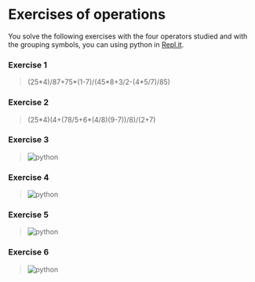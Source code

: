# Exercises of operations

You solve the following exercises with the four operators studied and with the grouping symbols, you can using python in  [Repl.it](https://repl.it/).

### Exercise 1

  >(25\*4)/87+75*(1-7)/(45\*8+3/2-(4\*5/7)/85)

### Exercise 2

  >(25\*4)(4+(78/5+6*(4/8)(9-7))/8)/(2+7)

### Exercise 3

  > ![python](https://github.com/psmaniac/CP01/blob/master/lesson01/01_operations/Exercise/03.png)
  
### Exercise 4

  > ![python](https://github.com/psmaniac/CP01/blob/master/lesson01/01_operations/Exercise/04.png)
  
### Exercise 5

  > ![python](https://github.com/psmaniac/CP01/blob/master/lesson01/01_operations/Exercise/05.png)

### Exercise 6

  > ![python](https://github.com/psmaniac/CP01/blob/master/lesson01/01_operations/Exercise/06.png)

